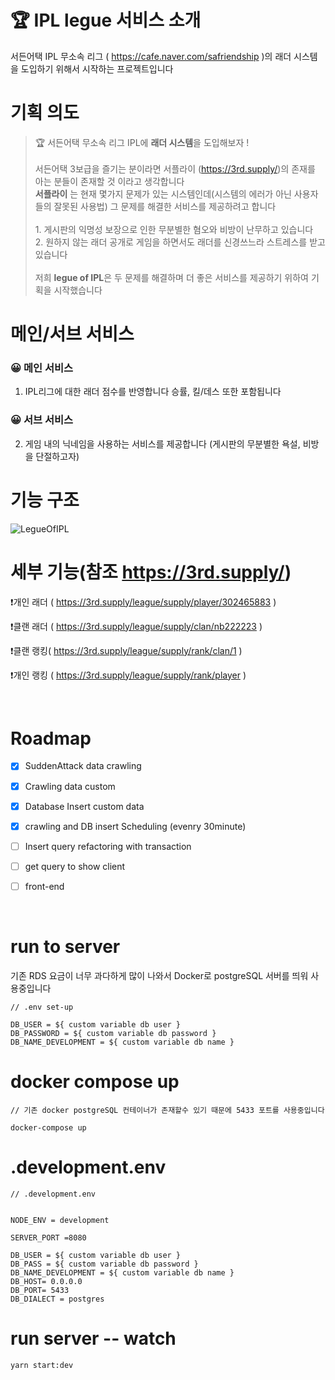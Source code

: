 # 🏆 IPL legue 서비스 소개

서든어택 IPL 무소속 리그 ( https://cafe.naver.com/safriendship )의 래더 시스템을 도입하기 위해서 시작하는 프로젝트입니다

# 기획 의도

> 🏆 서든어택 무소속 리그 IPL에 **래더 시스템**을 도입해보자 !
> <br><br>서든어택 3보급을 즐기는 분이라면 서플라이 (https://3rd.supply/)의 존재를 아는 분들이 존재할 것 이라고 생각합니다
> <br>**서플라이** 는 현재 몇가지 문제가 있는 시스템인데(시스템의 에러가 아닌 사용자들의 잘못된 사용법) 그 문제를 해결한 서비스를 제공하려고 합니다
> <br><br>1. 게시판의 익명성 보장으로 인한 무분별한 혐오와 비방이 난무하고 있습니다
> <br>2. 원하지 않는 래더 공개로 게임을 하면서도 래더를 신경쓰느라 스트레스를 받고 있습니다
> <br><br>저희 **legue of IPL**은 두 문제를 해결하며 더 좋은 서비스를 제공하기 위하여 기획을 시작했습니다

# 메인/서브 서비스

### 😀 메인 서비스

1. IPL리그에 대한 래더 점수를 반영합니다 승률, 킬/데스 또한 포함됩니다

### 😀 서브 서비스

2. 게임 내의 닉네임을 사용하는 서비스를 제공합니다 (게시판의 무분별한 욕설, 비방을 단절하고자)

# 기능 구조

![LegueOfIPL](https://user-images.githubusercontent.com/105709970/214522017-98ec1771-6f8a-454f-843f-58c7574ba20f.jpg)

# 세부 기능(참조 https://3rd.supply/)

❗개인 래더 ( https://3rd.supply/league/supply/player/302465883 )

❗클랜 래더 ( https://3rd.supply/league/supply/clan/nb222223 )

❗클랜 랭킹( https://3rd.supply/league/supply/rank/clan/1 )

❗개인 랭킹 ( https://3rd.supply/league/supply/rank/player )

<br>

# Roadmap

- [x] SuddenAttack data crawling

- [x] Crawling data custom

- [x] Database Insert custom data

- [x] crawling and DB insert Scheduling (evenry 30minute)

- [ ] Insert query refactoring with transaction

- [ ] get query to show client

- [ ] front-end

<br>

# run to server

기존 RDS 요금이 너무 과다하게 많이 나와서 Docker로 postgreSQL 서버를 띄워 사용중입니다

```
// .env set-up

DB_USER = ${ custom variable db user }
DB_PASSWORD = ${ custom variable db password }
DB_NAME_DEVELOPMENT = ${ custom variable db name }
```

# docker compose up

```
// 기존 docker postgreSQL 컨테이너가 존재할수 있기 때문에 5433 포트를 사용중입니다

docker-compose up
```

# .development.env

```
// .development.env


NODE_ENV = development

SERVER_PORT =8080

DB_USER = ${ custom variable db user }
DB_PASS = ${ custom variable db password }
DB_NAME_DEVELOPMENT = ${ custom variable db name }
DB_HOST= 0.0.0.0
DB_PORT= 5433
DB_DIALECT = postgres
```

# run server -- watch

```
yarn start:dev
```
